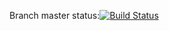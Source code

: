 Branch master status:[![Build Status](https://travis-ci.org/Rasta228/Calcul.svg?branch=master)](https://travis-ci.org/Rasta228/Calcul)
